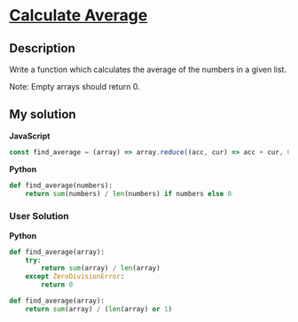 # [Calculate Average](https://www.codewars.com/kata/57a2013acf1fa5bfc4000921)

## Description

Write a function which calculates the average of the numbers in a given list.

Note: Empty arrays should return 0.

## My solution

**JavaScript**

```js
const find_average = (array) => array.reduce((acc, cur) => acc + cur, 0) / array.length || 0;
```

**Python**

```py
def find_average(numbers):
    return sum(numbers) / len(numbers) if numbers else 0
```

### User Solution

**Python**

```py
def find_average(array):
    try:
        return sum(array) / len(array)
    except ZeroDivisionError:
        return 0
```

```py
def find_average(array):
    return sum(array) / (len(array) or 1)
```
